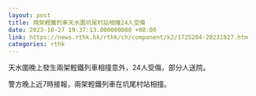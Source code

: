 ```yaml
---
layout: post
title: 兩架輕鐵列車天水圍坑尾村站相撞24人受傷
date: 2023-10-27 19:37:13.000000000 +08:00
link: https://news.rthk.hk/rthk/ch/component/k2/1725284-20231027.htm
categories: rthk
---
```


天水圍晚上發生兩架輕鐵列車相撞意外，24人受傷，部分人送院。

警方晚上近7時接報，兩架輕鐵列車在坑尾村站相撞。
